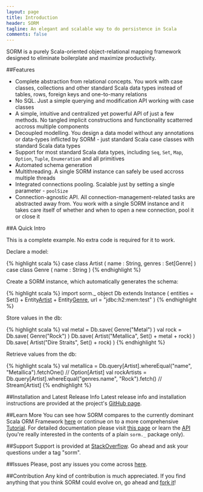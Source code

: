 ```yaml
---
layout: page
title: Introduction
header: SORM
tagline: An elegant and scalable way to do persistence in Scala 
comments: false
---
```


SORM is a purely Scala-oriented object-relational mapping framework designed to eliminate boilerplate and maximize productivity.

##Features

* Complete abstraction from relational concepts. You work with case classes, collections and other standard Scala data types instead of tables, rows, foreign keys and one-to-many relations
* No SQL. Just a simple querying and modification API working with case classes
* A simple, intuitive and centralized yet powerful API of just a few methods. No tangled implicit constructions and functionality scatterred accross multiple components
* Decoupled modelling. You design a data model without any annotations or data-types inflicted by SORM - just standard Scala case classes with standard Scala data types 
* Support for most standard Scala data types, including `Seq`, `Set`, `Map`, `Option`, `Tuple`, `Enumeration` and all primitives
* Automated schema generation
* Multithreading. A single SORM instance can safely be used accross multiple threads
* Integrated connections pooling. Scalable just by setting a single parameter - `poolSize`
* Connection-agnostic API. All connection-management-related tasks are abstracted away from. You work with a single SORM instance and it takes care itself of whether and when to open a new connection, pool it or close it 

##A Quick Intro

This is a complete example. No extra code is required for it to work.

Declare a model:

{% highlight scala %}
case class Artist ( name : String, genres : Set[Genre] )
case class Genre ( name : String ) 
{% endhighlight %}

Create a SORM instance, which automatically generates the schema:

{% highlight scala %}
import sorm._
object Db extends Instance (
  entities = Set() + Entity[Artist]() + Entity[Genre](),
  url = "jdbc:h2:mem:test"
)
{% endhighlight %}

Store values in the db:

{% highlight scala %}
val metal = Db.save( Genre("Metal") )
val rock = Db.save( Genre("Rock") )
Db.save( Artist("Metallica", Set() + metal + rock) )
Db.save( Artist("Dire Straits", Set() + rock) )
{% endhighlight %}

Retrieve values from the db:

{% highlight scala %}
val metallica = Db.query[Artist].whereEqual("name", "Metallica").fetchOne() // Option[Artist]
val rockArtists = Db.query[Artist].whereEqual("genres.name", "Rock").fetch() // Stream[Artist]
{% endhighlight %}

##Installation and Latest Release Info
Latest release info and installation instructions are provided at the project's [GitHub page](https://github.com/nikita-volkov/sorm#readme).

##Learn More
You can see how SORM compares to the currently dominant Scala ORM Framework [here](/SORM-vs-Slick.html) or continue on to a more comprehensive [Tutorial](/Tutorial.html). For detailed documentation please visit [this page](/Documentation.html) or learn the [API](/api/) (you're really interested in the contents of a plain `sorm._` package only).

##Support
Support is provided at [StackOverflow](http://stackoverflow.com/questions/tagged/sorm). Go ahead and ask your questions under a tag "sorm".

##Issues
Please, post any issues you come across [here](https://github.com/nikita-volkov/sorm/issues).

##Contribution
Any kind of contribution is much appreciated. If you find anything that you think SORM could evolve on, go ahead and [fork it](https://github.com/nikita-volkov/sorm)! 